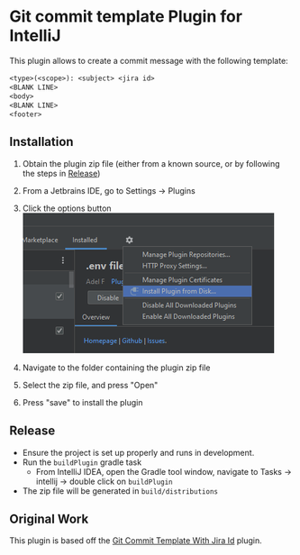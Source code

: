 # Git commit template Plugin for IntelliJ

<!-- Plugin description -->
This plugin allows to create a commit message with the following template:

```
<type>(<scope>): <subject> <jira id>
<BLANK LINE>
<body>
<BLANK LINE>
<footer>
```

<!-- Plugin description end -->

## Installation

1. Obtain the plugin zip file (either from a known source, or by following the steps in [Release](#release))
2. From a Jetbrains IDE, go to Settings -> Plugins
3. Click the options button
![Install-local-plugin-button](static/install-local-plugin-button.png)

4. Navigate to the folder containing the plugin zip file
5. Select the zip file, and press "Open"
6. Press "save" to install the plugin

## Release

* Ensure the project is set up properly and runs in development.
* Run the `buildPlugin` gradle task
  * From IntelliJ IDEA, open the Gradle tool window, navigate to Tasks -> intellij -> double click on `buildPlugin`
* The zip file will be generated in `build/distributions`

## Original Work

This plugin is based off the [Git Commit Template With Jira Id](https://bitbucket.org/crm-uk/commit-template-with-jira-id) plugin.
